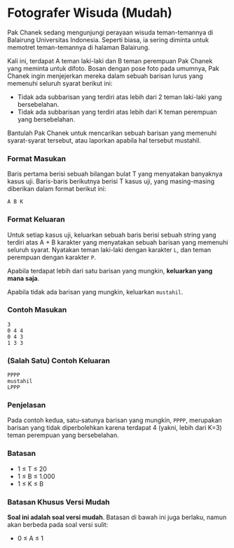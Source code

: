 # Fotografer Wisuda (Mudah)

Pak Chanek sedang mengunjungi perayaan wisuda teman-temannya di Balairung Universitas Indonesia. Seperti biasa, ia sering diminta untuk memotret teman-temannya di halaman Balairung.

Kali ini, terdapat A teman laki-laki dan B teman perempuan Pak Chanek yang meminta untuk difoto. Bosan dengan pose foto pada umumnya, Pak Chanek ingin menjejerkan mereka dalam sebuah barisan lurus yang memenuhi seluruh syarat berikut ini:

- Tidak ada subbarisan yang terdiri atas lebih dari 2 teman laki-laki yang bersebelahan.
- Tidak ada subbarisan yang terdiri atas lebih dari K teman perempuan yang bersebelahan.

Bantulah Pak Chanek untuk mencarikan sebuah barisan yang memenuhi syarat-syarat tersebut, atau laporkan apabila hal tersebut mustahil.

### Format Masukan

Baris pertama berisi sebuah bilangan bulat T yang menyatakan banyaknya kasus uji. Baris-baris berikutnya berisi T kasus uji, yang masing-masing diberikan dalam format berikut ini:

```
A B K
```

### Format Keluaran

Untuk setiap kasus uji, keluarkan sebuah baris berisi sebuah string yang terdiri atas A + B karakter yang menyatakan sebuah barisan yang memenuhi seluruh syarat. Nyatakan teman laki-laki dengan karakter `L`, dan teman perempuan dengan karakter `P`.

Apabila terdapat lebih dari satu barisan yang mungkin, **keluarkan yang mana saja**.

Apabila tidak ada barisan yang mungkin, keluarkan `mustahil`.

### Contoh Masukan

```
3
0 4 4
0 4 3
1 3 3
```

### (Salah Satu) Contoh Keluaran

```
PPPP
mustahil
LPPP
```

### Penjelasan

Pada contoh kedua, satu-satunya barisan yang mungkin, `PPPP`,  merupakan barisan yang tidak diperbolehkan karena terdapat 4 (yakni, lebih dari K=3) teman perempuan yang bersebelahan.

### Batasan

- 1 ≤ T ≤ 20
- 1 ≤ B ≤ 1.000
- 1 ≤ K ≤ B

### Batasan Khusus Versi Mudah

**Soal ini adalah soal versi mudah**. Batasan di bawah ini juga berlaku, namun akan berbeda pada soal versi sulit:

- 0 ≤ A ≤ 1

